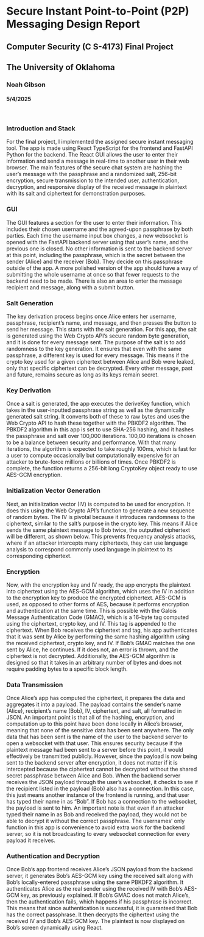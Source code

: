 # Secure Instant Point-to-Point (P2P) Messaging Design Report
## Computer Security (C S-4173) Final Project
## The University of Oklahoma
### Noah Gibson
#### 5/4/2025
<br>

### Introduction and Stack
For the final project, I implemented the assigned secure instant messaging tool. The app is made using React TypeScript for the frontend and FastAPI Python for the backend. The React GUI allows the user to enter their information and send a message in real-time to another user in their web browser. The main features of the secure chat system are hashing the user’s message with the passphrase and a randomized salt, 256-bit encryption, secure transmission to the intended user, authentication, decryption, and responsive display of the received message in plaintext with its salt and ciphertext for demonstration purposes.

### GUI
The GUI features a section for the user to enter their information. This includes their chosen username and the agreed-upon passphrase by both parties. Each time the username input box changes, a new websocket is opened with the FastAPI backend server using that user’s name, and the previous one is closed. No other information is sent to the backend server at this point, including the passphrase, which is the secret between the sender (Alice) and the receiver (Bob). They decide on this passphrase outside of the app. A more polished version of the app should have a way of submitting the whole username at once so that fewer requests to the backend need to be made. There is also an area to enter the message recipient and message, along with a submit button.

### Salt Generation
The key derivation process begins once Alice enters her username, passphrase, recipient’s name, and message, and then presses the button to send her message. This starts with the salt generation. For this app, the salt is generated using the Web Crypto API’s secure random byte generation, and it is done for every message sent. The purpose of the salt is to add randomness to the key generation. It ensures that even with the same passphrase, a different key is used for every message. This means if the crypto key used for a given ciphertext between Alice and Bob were leaked, only that specific ciphertext can be decrypted. Every other message, past and future, remains secure as long as its keys remain secret.

### Key Derivation
Once a salt is generated, the app executes the deriveKey function, which takes in the user-inputted passphrase string as well as the dynamically generated salt string. It converts both of these to raw bytes and uses the Web Crypto API to hash these together with the PBKDF2 algorithm. The PBKDF2 algorithm in this app is set to use SHA-256 hashing, and it hashes the passphrase and salt over 100,000 iterations. 100,00 iterations is chosen to be a balance between security and performance. With that many iterations, the algorithm is expected to take roughly 100ms, which is fast for a user to compute occasionally but computationally expensive for an attacker to brute-force millions or billions of times. Once PBKDF2 is complete, the function returns a 256-bit long CryptoKey object ready to use AES-GCM encryption.

### Initialization Vector Generation
Next, an initialization vector (IV) is computed to be used for encryption. It does this using the Web Crypto API’s function to generate a new sequence of random bytes. The IV is pivotal because it introduces randomness to the ciphertext, similar to the salt’s purpose in the crypto key. This means if Alice sends the same plaintext message to Bob twice, the outputted ciphertext will be different, as shown below. This prevents frequency analysis attacks, where if an attacker intercepts many ciphertexts, they can use language analysis to correspond commonly used language in plaintext to its corresponding ciphertext.

### Encryption
Now, with the encryption key and IV ready, the app encrypts the plaintext into ciphertext using the AES-GCM algorithm, which uses the IV in addition to the encryption key to produce the encrypted ciphertext. AES-GCM is used, as opposed to other forms of AES, because it performs encryption and authentication at the same time. This is possible with the Galois Message Authentication Code (GMAC), which is a 16-byte tag computed using the ciphertext, crypto key, and IV. This tag is appended to the ciphertext. When Bob receives the ciphertext and tag, his app authenticates that it was sent by Alice by performing the same hashing algorithm using the received ciphertext, crypto key, and IV. If Bob’s GMAC matches the one sent by Alice, he continues. If it does not, an error is thrown, and the ciphertext is not decrypted. Additionally, the AES-GCM algorithm is designed so that it takes in an arbitrary number of bytes and does not require padding bytes to a specific block length.

### Data Transmission
Once Alice’s app has computed the ciphertext, it prepares the data and aggregates it into a payload. The payload contains the sender’s name (Alice), recipient’s name (Bob), IV, ciphertext, and salt, all formatted in JSON. An important point is that all of the hashing, encryption, and computation up to this point have been done locally in Alice’s browser, meaning that none of the sensitive data has been sent anywhere. The only data that has been sent is the name of the user to the backend server to open a websocket with that user. This ensures security because if the plaintext message had been sent to a server before this point, it would effectively be transmitted publicly. However, since the payload is now being sent to the backend server after encryption, it does not matter if it is intercepted because the ciphertext cannot be decrypted without the shared secret passphrase between Alice and Bob. When the backend server receives the JSON payload through the user’s websocket, it checks to see if the recipient listed in the payload (Bob) also has a connection. In this case, this just means another instance of the frontend is running, and that user has typed their name in as “Bob”. If Bob has a connection to the websocket, the payload is sent to him. An important note is that even if an attacker typed their name in as Bob and received the payload, they would not be able to decrypt it without the correct passphrase. The usernames’ only function in this app is convenience to avoid extra work for the backend server, so it is not broadcasting to every websocket connection for every payload it receives.

### Authentication and Decryption
Once Bob’s app frontend receives Alice’s JSON payload from the backend server, it generates Bob’s AES-GCM key using the received salt along with Bob’s locally-entered passphrase using the same PBKDF2 algorithm. It authenticates Alice as the real sender using the received IV with Bob’s AES-GCM key, as previously explained. If Bob’s GMAC does not match Alice’s, then the authentication fails, which happens if his passphrase is incorrect. This means that since authentication is successful, it is guaranteed that Bob has the correct passphrase. It then decrypts the ciphertext using the received IV and Bob’s AES-GCM key. The plaintext is now displayed on Bob’s screen dynamically using React.

